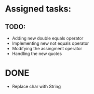 # Assigned tasks:
## TODO:
- Adding new double equals operator
- Implementing new not equals operator
- Modifying the assingment operator
- Handling the new quotes

# DONE
- Replace char with String
